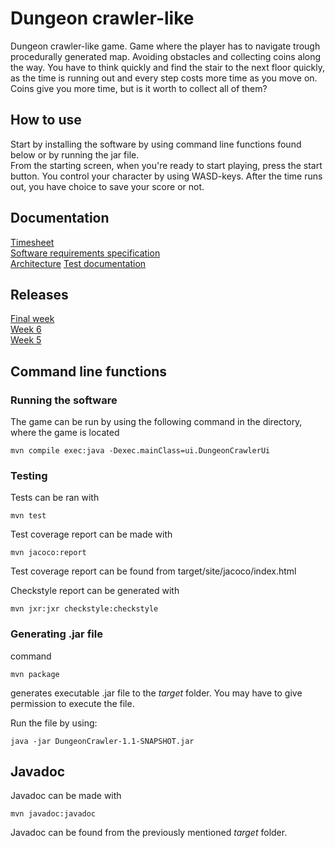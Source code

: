 # Dungeon crawler-like 

Dungeon crawler-like game. Game where the player has to navigate trough procedurally generated map. Avoiding obstacles and collecting coins along the way. You have to think quickly and find the stair to the next floor quickly, as the time is running out and every step costs more time as you move on. Coins give you more time, but is it worth to collect all of them?  

## How to use  
Start by installing the software by using command line functions found below or by running the jar file.  
From the starting screen, when you're ready to start playing, press the start button. You control your character by using WASD-keys. After the time runs out, you have choice to save your score or not.  

## Documentation 
[Timesheet](https://github.com/uberballo/ot-harjoitustyo/blob/master/documentation/timesheet.md)  
[Software requirements specification](https://github.com/uberballo/ot-harjoitustyo/blob/master/documentation/SoftwareRequirementsSpecifications.md)  
[Architecture](https://github.com/uberballo/ot-harjoitustyo/blob/master/documentation/Architecture.md)
[Test documentation](https://github.com/uberballo/ot-harjoitustyo/blob/master/documentation/Testing.md)

## Releases
[Final week](https://github.com/uberballo/ot-harjoitustyo/releases/tag/FinalWeek)  
[Week 6](https://github.com/uberballo/ot-harjoitustyo/releases/tag/Viikko6)  
[Week 5](https://github.com/uberballo/ot-harjoitustyo/releases/tag/viikko5)  

## Command line functions
### Running the software
The game can be run by using the following command in the directory, where the game is located
```
mvn compile exec:java -Dexec.mainClass=ui.DungeonCrawlerUi
```

### Testing

Tests can be ran with 

```
mvn test
```

Test coverage report can be made with

```
mvn jacoco:report
```
Test coverage report can be found from target/site/jacoco/index.html  

Checkstyle report can be generated with

```
mvn jxr:jxr checkstyle:checkstyle
```

### Generating .jar file

command
```
mvn package
```
generates executable .jar file to the _target_ folder. You may have to give permission to execute the file.   

Run the file by using:  
```
java -jar DungeonCrawler-1.1-SNAPSHOT.jar
```


## Javadoc  
Javadoc can be made with 
```
mvn javadoc:javadoc
```
Javadoc can be found from the previously mentioned _target_ folder.
